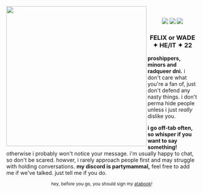 <img src="https://file.garden/Z3y8p4kSxSo_bbsX/Ok%20maybe.png" align="left" style="width: 370px;">
<br>
<p align="center">
<img src="https://64.media.tumblr.com/293e73d2691c6639ca5445b6d4c7f08a/8c49db604b0f3002-bb/s100x200/23dd62ea4afc62e3a47b5017e8416c721d1b40e3.png"> <img src="https://file.garden/Z3y8p4kSxSo_bbsX/silly%20online.png">
<img src="https://file.garden/Z3y8p4kSxSo_bbsX/not%20immune.png"</p>
<h3 align="center">FELIX or WADE ✦ HE/IT ✦ 22</h3>

<p><b>proshippers, minors and radqueer dni.</b> i don't care what you're a fan of, just don't defend any nasty things.
i don't perma hide people unless i just <i>really</i> dislike you.</p>
  
<p><b>i go off-tab often, so whisper if you want to say something!</b> otherwise i probably won't notice your message. i'm usually happy to chat, so don't be scared. howver, i rarely approach people first 
and may struggle with holding conversations. <b>my discord is partymammal,</b> feel free to add me if we've talked. just tell me if you do.</p>

<p align="center"><sub>hey, before you go, you should sign my <a href="https://inspekta.atabook.org/">atabook</a>!</sub></p>
